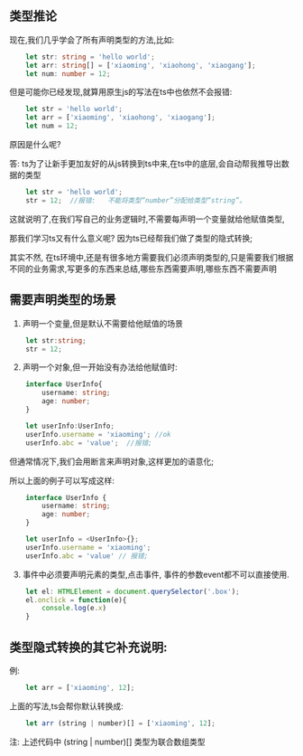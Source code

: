 ## 类型推论
现在,我们几乎学会了所有声明类型的方法,比如:
```typescript
    let str: string = 'hello world';
    let arr: string[] = ['xiaoming', 'xiaohong', 'xiaogang'];
    let num: number = 12;
```
但是可能你已经发现,就算用原生js的写法在ts中也依然不会报错:
```typescript
    let str = 'hello world';
    let arr = ['xiaoming', 'xiaohong', 'xiaogang'];
    let num = 12;
```

原因是什么呢?

答: ts为了让新手更加友好的从js转换到ts中来,在ts中的底层,会自动帮我推导出数据的类型
```typescript
    let str = 'hello world';
    str = 12;  //报错:   不能将类型“number”分配给类型“string”。
```
这就说明了,在我们写自己的业务逻辑时,不需要每声明一个变量就给他赋值类型,

那我们学习ts又有什么意义呢? 因为ts已经帮我们做了类型的隐式转换;

其实不然, 在ts环境中,还是有很多地方需要我们必须声明类型的,只是需要我们根据不同的业务需求,写更多的东西来总结,哪些东西需要声明,哪些东西不需要声明

## 需要声明类型的场景
1. 声明一个变量,但是默认不需要给他赋值的场景
```typescript
    let str:string;
    str = 12;
```

2. 声明一个对象,但一开始没有办法给他赋值时:
```typescript
    interface UserInfo{
        username: string;
        age: number;
    }

    let userInfo:UserInfo;
    userInfo.username = 'xiaoming'; //ok
    userInfo.abc = 'value';  //报错;
```
但通常情况下,我们会用断言来声明对象,这样更加的语意化;

所以上面的例子可以写成这样:
```typescript
    interface UserInfo {
        username: string;
        age: number;
    }

    let userInfo = <UserInfo>{};
    userInfo.username = 'xiaoming';
    userInfo.abc = 'value' // 报错;
```
3. 事件中必须要声明元素的类型,点击事件, 事件的参数event都不可以直接使用.
```typescript
    let el: HTMLElement = document.querySelector('.box');
    el.onclick = function(e){
        console.log(e.x)
    }
```

## 类型隐式转换的其它补充说明: 
例:
```typescript
    let arr = ['xiaoming', 12];
```
上面的写法,ts会帮你默认转换成:
```typescript
    let arr (string | number)[] = ['xiaoming', 12];
```
注: 上述代码中  (string | number)[] 类型为联合数组类型
